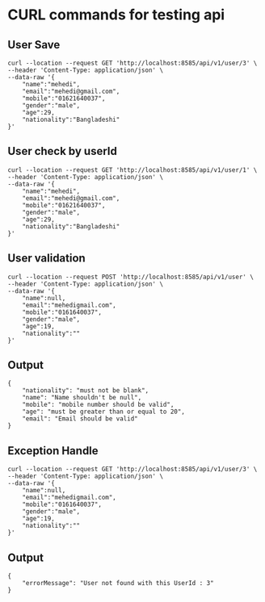 # CURL commands for testing api

	
## User Save
	
	curl --location --request GET 'http://localhost:8585/api/v1/user/3' \
	--header 'Content-Type: application/json' \
	--data-raw '{
		"name":"mehedi",
		"email":"mehedi@gmail.com",
		"mobile":"01621640037",
		"gender":"male",
		"age":29,
		"nationality":"Bangladeshi"
	}'
	
## User check by userId

	curl --location --request GET 'http://localhost:8585/api/v1/user/1' \
	--header 'Content-Type: application/json' \
	--data-raw '{
		"name":"mehedi",
		"email":"mehedi@gmail.com",
		"mobile":"01621640037",
		"gender":"male",
		"age":29,
		"nationality":"Bangladeshi"
	}'


## User validation

	curl --location --request POST 'http://localhost:8585/api/v1/user' \
	--header 'Content-Type: application/json' \
	--data-raw '{
		"name":null,
		"email":"mehedigmail.com",
		"mobile":"0161640037",
		"gender":"male",
		"age":19,
		"nationality":""
	}'

## Output

	{
		"nationality": "must not be blank",
		"name": "Name shouldn't be null",
		"mobile": "mobile number should be valid",
		"age": "must be greater than or equal to 20",
		"email": "Email should be valid"
	}


## Exception Handle

	curl --location --request GET 'http://localhost:8585/api/v1/user/3' \
	--header 'Content-Type: application/json' \
	--data-raw '{
		"name":null,
		"email":"mehedigmail.com",
		"mobile":"0161640037",
		"gender":"male",
		"age":19,
		"nationality":""
	}'

## Output

	{
		"errorMessage": "User not found with this UserId : 3"
	}
